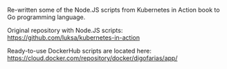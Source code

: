 Re-written some of the Node.JS scripts from Kubernetes in Action book to Go programming language.

Original repository with Node.JS scripts: https://github.com/luksa/kubernetes-in-action

Ready-to-use DockerHub scripts are located here:
https://cloud.docker.com/repository/docker/digofarias/app/


